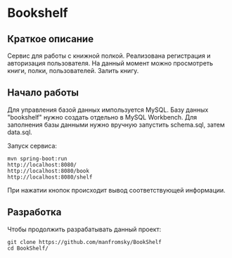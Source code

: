 # Bookshelf

## Краткое описание

Сервис для работы с книжной полкой. Реализована регистрация и авторизация пользователя. На данный момент можно просмотреть книги, полки, пользователей. Залить книгу.

## Начало работы
Для управления базой данных импользуется MySQL. Базу данных "bookshelf" нужно создать отдельно в MySQL Workbench.
Для заполнения базы данными нужно вручную запустить schema.sql, затем data.sql.

Запуск сервиса:

```shell
mvn spring-boot:run
http://localhost:8080/
http://localhost:8080/book
http://localhost:8080/shelf
```

При нажатии кнопок происходит вывод соответствующей информации.

## Разработка

Чтобы продолжить разрабатывать данный проект:

```shell
git clone https://github.com/manfromsky/BookShelf
cd BookShelf/
```
